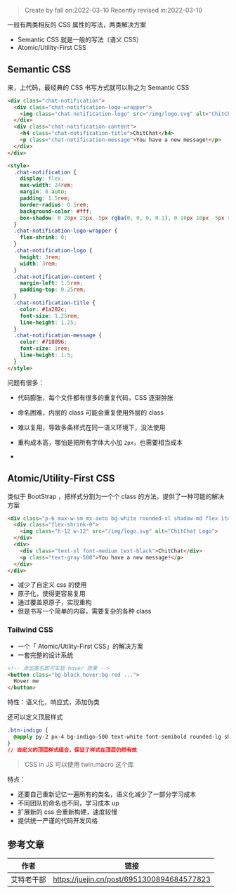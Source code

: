 > Create by fall on:2022-03-10
> Recently revised in:2022-03-10

一般有两类相反的 CSS 属性的写法，两类解决方案

- Semantic CSS 就是一般的写法（语义 CSS）
- Atomic/Utility-First CSS 

## Semantic CSS

来，上代码，最经典的 CSS 书写方式就可以称之为 Semantic CSS

```html
<div class="chat-notification">
  <div class="chat-notification-logo-wrapper">
    <img class="chat-notification-logo" src="/img/logo.svg" alt="ChitChat Logo">
  </div>
  <div class="chat-notification-content">
    <h4 class="chat-notification-title">ChitChat</h4>
    <p class="chat-notification-message">You have a new message!</p>
  </div>
</div>

<style>
  .chat-notification {
    display: flex;
    max-width: 24rem;
    margin: 0 auto;
    padding: 1.5rem;
    border-radius: 0.5rem;
    background-color: #fff;
    box-shadow: 0 20px 25px -5px rgba(0, 0, 0, 0.1), 0 10px 10px -5px rgba(0, 0, 0, 0.04);
  }
  .chat-notification-logo-wrapper {
    flex-shrink: 0;
  }
  .chat-notification-logo {
    height: 3rem;
    width: 3rem;
  }
  .chat-notification-content {
    margin-left: 1.5rem;
    padding-top: 0.25rem;
  }
  .chat-notification-title {
    color: #1a202c;
    font-size: 1.25rem;
    line-height: 1.25;
  }
  .chat-notification-message {
    color: #718096;
    font-size: 1rem;
    line-height: 1.5;
  }
</style>
```

问题有很多：

- 代码膨胀，每个文件都有很多的重复代码，CSS 逐渐肿胀
- 命名困难，内层的 class 可能会重复使用外层的 class
- 难以复用，导致多条样式在同一语义环境下，没法使用
- 重构成本高，哪怕是把所有字体大小加 `2px`，也需要相当成本

- 

## Atomic/Utility-First CSS 

类似于 BootStrap ，把样式分割为一个个 class 的方法，提供了一种可能的解决方案

```html
<div class="p-6 max-w-sm mx-auto bg-white rounded-xl shadow-md flex items-center space-x-4">
  <div class="flex-shrink-0">
    <img class="h-12 w-12" src="/img/logo.svg" alt="ChitChat Logo">
  </div>
  <div>
    <div class="text-xl font-medium text-black">ChitChat</div>
    <p class="text-gray-500">You have a new message!</p>
  </div>
</div>
```

- 减少了自定义 css 的使用
- 原子化，使得更容易复用
- 通过覆盖原原子，实现重构
- 但是书写一个简单的内容，需要复杂的各种 class

### Tailwind CSS

- 一个「 Atomic/Utility-First CSS」的解决方案
- 一套完整的设计系统

```html
<!-- 添加类名即可实现 hover 效果 -->
<button class="bg-black hover:bg-red ...">
  Hover me
</button>
```

特性：语义化，响应式，添加伪类

还可以定义顶层样式

```css
.btn-indigo {
  @apply py-2 px-4 bg-indigo-500 text-white font-semibold rounded-lg shadow-md hover:bg-indigo-700 focus:outline-none focus:ring-2 focus:ring-indigo-400 focus:ring-opacity-75;
}
// 自定义的顶层样式组合，保证了样式在顶层仍然有效
```

> CSS in JS 可以使用 twin.macro 这个库

特点：

- 还要自己重新记忆一遍所有的类名，语义化减少了一部分学习成本
- 不同团队的命名也不同，学习成本 up
- 扩展新的 css 会重新构建，速度较慢
- 提供统一严谨的代码开发风格





## 参考文章

| 作者       | 链接                                       |
| ---------- | ------------------------------------------ |
| 艾特老干部 | https://juejin.cn/post/6951300894684577823 |

